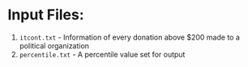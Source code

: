 # Input Files:
1. `itcont.txt` - Information of every donation above $200 made to a political organization 
2. `percentile.txt` - A percentile value set for output
